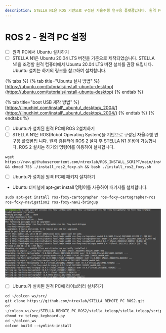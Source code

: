 ```yaml
---
description: STELLA N1은 ROS 기반으로 구성된 자율주행 연구용 플랫폼입니다. 원격 PC에 ROS  설치 후 STELLA N1 운용이 가능합니다.
---
```


# ROS 2 - 원격 PC 설정

* [ ] 원격 PC에서 Ubuntu 설치하기 &#x20;
* [ ] STELLA N1은 Ubuntu 20.04 LTS 버전을 기준으로 제작되었습니다. STELLA N1을 조정할 원격 컴퓨터에서 Ubuntu  20.04 LTS 버전 설치를 권장 드립니다. Ubuntu 설치는 하기의 링크를 참고하여 설치합니다.

{% tabs %}
{% tab title="Ubuntu 설치 방법" %}
[https://ubuntu.com/tutorials/install-ubuntu-desktop](https://ubuntu.com/tutorials/install-ubuntu-desktop)
{% endtab %}

{% tab title="boot USB 제작 방법" %}
[https://linuxhint.com/install\_ubuntu\_desktop\_2004/](https://linuxhint.com/install\_ubuntu\_desktop\_2004/)
{% endtab %}
{% endtabs %}

* [ ] Ubuntu가 설치된 원격 PC에 ROS 2설치하기
* [ ] STELLA N1은 ROS(Robot Operating System)을 기반으로 구성된 자율주행 연구용 플랫폼입 니다. 원격 컴퓨터에 ROS 2 설치 후 STELLA N1 운용이 가능합니다. ROS 2 설치는 하기의 명령어를 이용하여 설치합니다.&#x20;

```
wget https://raw.githubusercontent.com/ntrexlab/ROS_INSTALL_SCRIPT/main/install_ros2_foxy.sh && chmod 755 ./install_ros2_foxy.sh && bash ./install_ros2_foxy.sh
```

* [ ] Ubuntu가 설치된 원격 PC에 패키지 설치하기&#x20;

<!---->

* Ubuntu 터미널에 apt-get install 명령어를 사용하여 패키지를 설치합니다.

```
sudo apt-get install ros-foxy-cartographer ros-foxy-cartographer-ros ros-foxy-navigation2 ros-foxy-nav2-bringup
```

![](../../.gitbook/assets/063.png)

* [ ] Ubuntu가 설치된 원격 PC에 라이브러리 설치하기&#x20;

```
cd ~/colcon_ws/src/
git clone https://github.com/ntrexlab/STELLA_REMOTE_PC_ROS2.git
cd ~/colcon_ws/src/STELLA_REMOTE_PC_ROS2/stella_teleop/stella_teleop/script
chmod +x teleop_keyboard.py
cd ~/colcon_ws
colcon build --symlink-install
```
